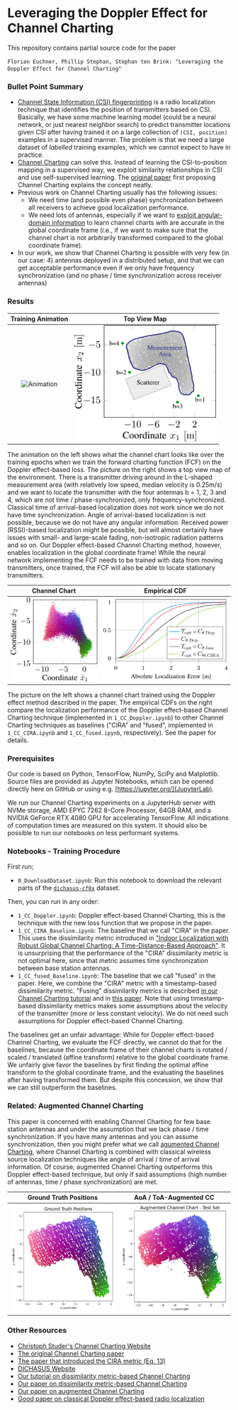 # Leveraging the Doppler Effect for Channel Charting
This repository contains partial source code for the paper

    Florian Euchner, Phillip Stephan, Stephan ten Brink: "Leveraging the Doppler Effect for Channel Charting"

### Bullet Point Summary
* [Channel State Information (CSI) fingerprinting](https://dichasus.inue.uni-stuttgart.de/tutorials/tutorial/positioning/) is a radio localization technique that identifies the position of transmitters based on CSI. Basically, we have some machine learning model (could be a neural network, or just nearest neighbor search) to predict transmitter locations given CSI after having trained it on a large collection of `(CSI, position)` examples in a supervised manner. The problem is that we need a large dataset of *labelled* training examples, which we cannot expect to have in practice.
* [Channel Charting](https://channelcharting.github.io/) can solve this. Instead of learning the CSI-to-position mapping in a supervised way, we exploit similarity relationships in CSI and use self-supervised learning. The [original paper](https://arxiv.org/abs/1807.05247) first proposing Channel Charting explains the concept neatly.
* Previous work on Channel Charting usually has the following issues:
    * We need time (and possible even phase) synchronization between all receivers to achieve good localization performance.
    * We need lots of antennas, especially if we want to [exploit angular-domain information](https://github.com/Jeija/ToA-AoA-Augmented-ChannelCharting) to learn channel charts with are accurate in the global coordinate frame (i.e., if we want to make sure that the channel chart is not arbitrarily transformed compared to the global coordinate frame).
* In our work, we show that Channel Charting is possible with very few (in our case: 4) antennas deployed in a distributed setup, and that we can get acceptable performance even if we only have frequency synchronization (and no phase / time synchronization across receiver antennas)

### Results
Training Animation | Top View Map
:-:|:-:
<img src="img/training-animation.gif" alt="Animation" width=320> | <img src="img/topview.png" alt="Empirical CDF" width=320>

The animation on the left shows what the channel chart looks like over the training epochs when we train the forward charting function (FCF) on the Doppler effect-based loss.
The picture on the right shows a top view map of the environment.
There is a transmitter driving around in the L-shaped measurement area (with relatively low speed, median velocity is 0.25m/s) and we want to locate the transmitter with the four antennas b = 1, 2, 3 and 4, which are not time / phase-synchronized, only frequency-synchronized.
Classical time of arrival-based localization does not work since we do not have time synchronization.
Angle of arrival-based localization is not possible, because we do not have any angular information.
Received power (RSSI)-based localization might be possible, but will almost certainly have issues with small- and large-scale fading, non-isotropic radiation patterns and so on.
Our Doppler effect-based Channel Charting method, however, enables localization in the global coordinate frame!
While the neural network implementing the FCF needs to be trained with data from moving transmitters, once trained, the FCF will also be able to locate stationary transmitters.

Channel Chart | Empirical CDF
:-:|:-:
<img src="img/cc_dop.png" alt="Doppler Effect-based Channel Chart" width=260> | <img src="img/ecdf.png" alt="Empirical CDF" width=380>

The picture on the left shows a channel chart trained using the Doppler effect method described in the paper.
The empirical CDFs on the right compare the localization performance of the Doppler effect-based Channel Charting technique (implemented in `1_CC_Doppler.ipynb`) to other Channel Charting techniques as baselines ("CIRA" and "fused", implemented in `1_CC_CIRA.ipynb` and `1_CC_fused.ipynb`, respectively).
See the paper for details.


### Prerequisites
Our code is based on Python, TensorFlow, NumPy, SciPy and Matplotlib.
Source files are provided as Jupyter Notebooks, which can be opened directly here on GitHub or using e.g. [https://jupyter.org/](JupyterLab).

We run our Channel Charting experiments on a JupyterHub server with NVMe storage, AMD EPYC 7262 8-Core Processor, 64GB RAM, and a NVIDIA GeForce RTX 4080 GPU for accelerating TensorFlow.
All indications of computation times are measured on this system.
It should also be possible to run our notebooks on less performant systems.

### Notebooks - Training Procedure

First run;
* `0_DownloadDataset.ipynb`:  Run this notebook to download the relevant parts of the [`dichasus-cf0x`](https://dichasus.inue.uni-stuttgart.de/datasets/data/dichasus-cf0x/) dataset.

Then, you can run in any order:
* `1_CC_Doppler.ipynb`: Doppler effect-based Channel Charting, this is the technique with the new loss function that we propose in the paper.
* `1_CC_CIRA_Baseline.ipynb`: The baseline that we call "CIRA" in the paper. This uses the dissimilarity metric introduced in ["Indoor Localization with Robust Global Channel Charting: A Time-Distance-Based Approach"](https://arxiv.org/abs/2210.06294). It is unsurprising that the performance of the "CIRA" dissimilarity metric is not optimal here, since that metric assumes time synchronization between base station antennas.
* `1_CC_fused_Baseline.ipynb`: The baseline that we call "fused" in the paper. Here, we combine the "CIRA" metric with a timestamp-based dissimilarity metric. "Fusing" dissimilarity metrics is described [in our Channel Charting tutorial](https://dichasus.inue.uni-stuttgart.de/tutorials/tutorial/dissimilarity-metric-channelcharting/) and in [this paper](https://arxiv.org/abs/2308.09539). Note that using timestamp-based dissimilarity metrics makes some assumptions about the velocity of the transmitter (more or less constant velocity). We do not need such assumptions for Doppler effect-based Channel Charting.

The baselines get an unfair advantage: While for Doppler effect-based Channel Charting, we evaluate the FCF directly, we cannot do that for the baselines, because the coordinate frame of their channel charts is rotated / scaled / translated (affine transform) relative to the global coordinate frame.
We unfairly give favor the baselines by first finding the optimal affine transform to the global coordinate frame, and the evaluating the baselines after having transformed them.
But despite this concession, we show that we can still outperform the baselines.

### Related: Augmented Channel Charting
This paper is concerned with enabling Channel Charting for few base station antennas and under the assumption that we lack phase / time synchronization.
If you have many antennas and you can assume synchronization, then you might prefer what we call [agumented Channel Charting](https://github.com/Jeija/ToA-AoA-Augmented-ChannelCharting), where Channel Charting is combined with classical wireless source localization techniques like angle of arrival / time of arrival information.
Of course, augmented Channel Charting outperforms this Doppler effect-based technique, but only if said assumptions (high number of antennas, time / phase synchronization) are met.

Ground Truth Positions | AoA / ToA-Augmented CC
:-:|:-:
<img src="img/groundtruth.png" alt="Augmented Channel Chart" width=320> | <img src="img/channel_chart_aoa_toa.png" alt="Augmented Channel Chart" width=320>


### Other Resources
* [Christoph Studer's Channel Charting Website](https://channelcharting.github.io/)
* [The original Channel Charting paper](https://arxiv.org/abs/1807.05247)
* [The paper that introduced the CIRA metric (Eq. 13)](https://arxiv.org/abs/2210.06294)
* [DICHASUS Website](https://dichasus.inue.uni-stuttgart.de/)
* [Our tutorial on dissimilarity metric-based Channel Charting](https://dichasus.inue.uni-stuttgart.de/tutorials/tutorial/dissimilarity-metric-channelcharting/)
* [Our paper on dissimilarity metric-based Channel Charting](https://arxiv.org/abs/2308.09539)
* [Our paper on augmented Channel Charting](https://arxiv.org/abs/2312.01968)
* [Good paper on classical Doppler effect-based radio localization](https://ieeexplore.ieee.org/stamp/stamp.jsp?arnumber=6404102)
